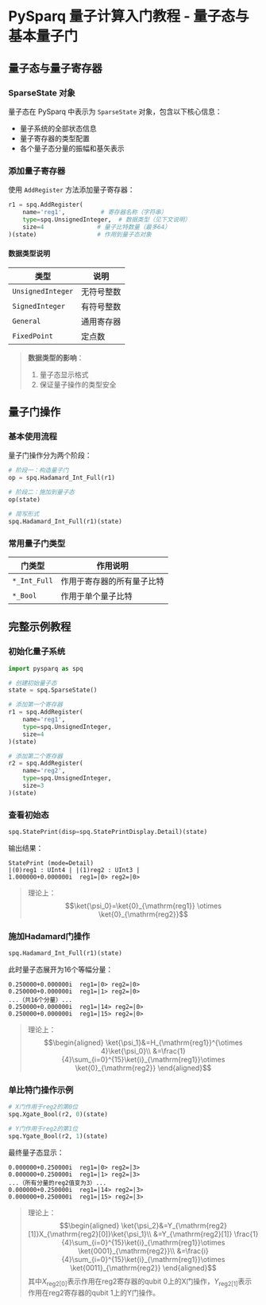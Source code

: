 # PySparq 量子计算入门教程 - 量子态与基本量子门

## 量子态与量子寄存器

### SparseState 对象
量子态在 PySparq 中表示为 `SparseState` 对象，包含以下核心信息：
- 量子系统的全部状态信息
- 量子寄存器的类型配置
- 各个量子态分量的振幅和基矢表示

### 添加量子寄存器
使用 `AddRegister` 方法添加量子寄存器：
```python
r1 = spq.AddRegister(
    name='reg1',          # 寄存器名称（字符串）
    type=spq.UnsignedInteger,  # 数据类型（见下文说明）
    size=4               # 量子比特数量（最多64）
)(state)                 # 作用到量子态对象
```

#### 数据类型说明
| 类型 | 说明 |
|------|------|
| `UnsignedInteger` | 无符号整数 |
| `SignedInteger`   | 有符号整数 |
| `General`         | 通用寄存器 |
| `FixedPoint`      | 定点数 |

> **数据类型的影响**：
> 1. 量子态显示格式
> 2. 保证量子操作的类型安全

## 量子门操作

### 基本使用流程
量子门操作分为两个阶段：
```python
# 阶段一：构造量子门
op = spq.Hadamard_Int_Full(r1)

# 阶段二：施加到量子态
op(state)

# 简写形式
spq.Hadamard_Int_Full(r1)(state)
```

### 常用量子门类型
| 门类型 | 作用说明 |
|--------|----------|
| `*_Int_Full` | 作用于寄存器的所有量子比特 |
| `*_Bool`     | 作用于单个量子比特 |

## 完整示例教程

### 初始化量子系统
```python
import pysparq as spq

# 创建初始量子态
state = spq.SparseState()

# 添加第一个寄存器
r1 = spq.AddRegister(
    name='reg1',
    type=spq.UnsignedInteger,
    size=4
)(state)

# 添加第二个寄存器
r2 = spq.AddRegister(
    name='reg2',
    type=spq.UnsignedInteger,
    size=3
)(state)
```

### 查看初始态
```python
spq.StatePrint(disp=spq.StatePrintDisplay.Detail)(state)
```
输出结果：
```
StatePrint (mode=Detail)
|(0)reg1 : UInt4 | |(1)reg2 : UInt3 | 
1.000000+0.000000i  reg1=|0> reg2=|0>
```

> 理论上：
> $$\ket{\psi_0}=\ket{0}_{\mathrm{reg1}} \otimes \ket{0}_{\mathrm{reg2}}$$

### 施加Hadamard门操作
```python
spq.Hadamard_Int_Full(r1)(state)
```
此时量子态展开为16个等幅分量：
```
0.250000+0.000000i  reg1=|0> reg2=|0>
0.250000+0.000000i  reg1=|1> reg2=|0>
...（共16个分量）...
0.250000+0.000000i  reg1=|14> reg2=|0>
0.250000+0.000000i  reg1=|15> reg2=|0>
```

> 理论上：
> $$\begin{aligned}
\ket{\psi_1}&=H_{\mathrm{reg1}}^{\otimes 4}\ket{\psi_0}\\
&=\frac{1}{4}\sum_{i=0}^{15}\ket{i}_{\mathrm{reg1}}\otimes \ket{0}_{\mathrm{reg2}}
\end{aligned}$$


### 单比特门操作示例
```python
# X门作用于reg2的第0位
spq.Xgate_Bool(r2, 0)(state)

# Y门作用于reg2的第1位
spq.Ygate_Bool(r2, 1)(state)
```

最终量子态显示：
```
0.000000+0.250000i  reg1=|0> reg2=|3>
0.000000+0.250000i  reg1=|1> reg2=|3>
...（所有分量的reg2值变为3）...
0.000000+0.250000i  reg1=|14> reg2=|3>
0.000000+0.250000i  reg1=|15> reg2=|3>
```

> 理论上：
> $$\begin{aligned}
\ket{\psi_2}&=Y_{\mathrm{reg2}[1]}X_{\mathrm{reg2}[0]}\ket{\psi_1}\\
&=Y_{\mathrm{reg2}[1]} \frac{1}{4}\sum_{i=0}^{15}\ket{i}_{\mathrm{reg1}}\otimes \ket{0001}_{\mathrm{reg2}}\\
&=\frac{i}{4}\sum_{i=0}^{15}\ket{i}_{\mathrm{reg1}}\otimes \ket{0011}_{\mathrm{reg2}}
\end{aligned}$$
> 其中$X_{\mathrm{reg2}[0]}$表示作用在reg2寄存器的qubit 0上的X门操作，$Y_{\mathrm{reg2}[1]}$表示作用在reg2寄存器的qubit 1上的Y门操作。

